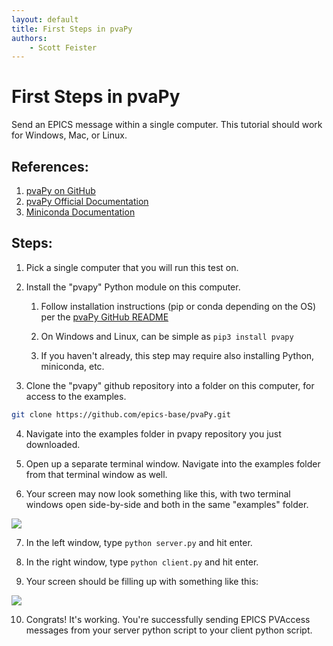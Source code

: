 ```yaml
---
layout: default
title: First Steps in pvaPy
authors:
    - Scott Feister
---
```


# First Steps in pvaPy

Send an EPICS message within a single computer. This tutorial should work for Windows, Mac, or Linux.

## References:
1. [pvaPy on GitHub](https://github.com/epics-base/pvaPy)
1. [pvaPy Official Documentation](https://epics.anl.gov/extensions/pvaPy/production/index.html)
1. [Miniconda Documentation](https://docs.conda.io/en/latest/miniconda.html)

## Steps:
1. Pick a single computer that you will run this test on.

1. Install the "pvapy" Python module on this computer.

    1. Follow installation instructions (pip or conda depending on the OS) per the [pvaPy GitHub README](https://github.com/epics-base/pvaPy)

    2. On Windows and Linux, can be simple as `pip3 install pvapy`

    3. If you haven't already, this step may require also installing Python, miniconda, etc.

3. Clone the "pvapy" github repository into a folder on this computer, for access to the examples.

```bash
git clone https://github.com/epics-base/pvaPy.git
```

4. Navigate into the examples folder in pvapy repository you just downloaded.

5. Open up a separate terminal window. Navigate into the examples folder from that terminal window as well.

6. Your screen may now look something like this, with two terminal windows open side-by-side and both in the same "examples" folder.

![](https://i.imgur.com/dxZ3cgr.png)

7. In the left window, type `python server.py` and hit enter.

8. In the right window, type `python client.py` and hit enter.

9. Your screen should be filling up with something like this:

![](https://i.imgur.com/dvOTawV.png)

10. Congrats! It's working. You're successfully sending EPICS PVAccess messages from your server python script to your client python script.
